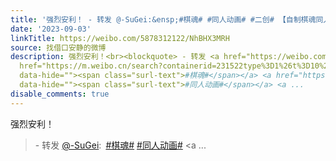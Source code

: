 ```yaml
---
title: '强烈安利！ - 转发 @-SuGei:&ensp;#棋魂# #同人动画# #二创# 【自制棋魂同人版动画·通往本因坊之路】原作：动漫《棋魂》耗时一年8个月，这其中光是学围棋和找资...'
date: '2023-09-03'
linkTitle: https://weibo.com/5878312122/NhBHX3MRH
source: 找借口安静的微博
description: 强烈安利！<br><blockquote> - 转发 <a href="https://weibo.com/5476105020" target="_blank">@-SuGei</a>: <a
  href="https://m.weibo.cn/search?containerid=231522type%3D1%26t%3D10%26q%3D%23%E6%A3%8B%E9%AD%82%23&amp;isnewpage=1"
  data-hide=""><span class="surl-text">#棋魂#</span></a> <a href="https://m.weibo.cn/search?containerid=231522type%3D1%26t%3D10%26q%3D%23%E5%90%8C%E4%BA%BA%E5%8A%A8%E7%94%BB%23"
  data-hide=""><span class="surl-text">#同人动画#</span></a> <a ...
disable_comments: true
---
```

强烈安利！<br><blockquote> - 转发 <a href="https://weibo.com/5476105020" target="_blank">@-SuGei</a>: <a href="https://m.weibo.cn/search?containerid=231522type%3D1%26t%3D10%26q%3D%23%E6%A3%8B%E9%AD%82%23&amp;isnewpage=1" data-hide=""><span class="surl-text">#棋魂#</span></a> <a href="https://m.weibo.cn/search?containerid=231522type%3D1%26t%3D10%26q%3D%23%E5%90%8C%E4%BA%BA%E5%8A%A8%E7%94%BB%23" data-hide=""><span class="surl-text">#同人动画#</span></a> <a ...